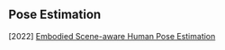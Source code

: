 ## Pose Estimation

[2022] [Embodied Scene-aware Human Pose Estimation](https://arxiv.org/abs/2206.09106)